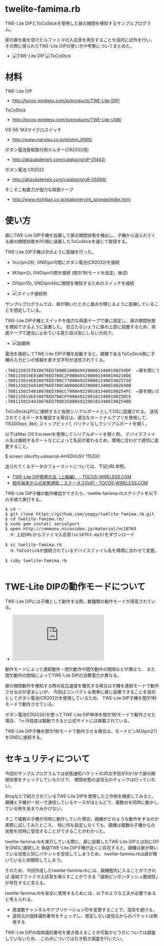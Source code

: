 twelite-famima.rb
====
TWE-Lite DIPとToCoStickを使用した扉の開閉を検知するサンプルプログラム。

家の扉を扉を空けたらファミマの入店音を再生することを目的に試作を行い、
その際に得られたTWE-Lite DIPの使い方や考察についてまとめた。

* ![TWE-Lite DIP](http://tocos-wireless.com/assets/TWE-Lite-DIP-match.jpg) ![ToCoStick](http://tocos-wireless.com/jp/products/TWE-Lite-USB/IMG_0909.jpg)

材料
====

TWE-Lite DIP
* http://tocos-wireless.com/jp/products/TWE-Lite-DIP/

ToCoStick
* http://tocos-wireless.com/jp/products/TWE-Lite-USB/

VX-56-1A3マイクロスイッチ
* http://www.marutsu.co.jp/shohin_9568/

ボタン電池基板取付用ホルダー(CR2032用)
* http://akizukidenshi.com/catalog/g/gP-01443/

ボタン電池 CR2032
* http://akizukidenshi.com/catalog/g/gB-05694/

そこそこ粘着力が強力な両面テープ
* http://www.nichiban.co.jp/stationery/nt_sponge/index.html

使い方
====
扉にTWE-Lite DIP子機を設置して扉の開閉状態を検出し、子機から送られてくる扉の開閉状態をPC側に装着したToCoStickを通じて取得する。

TWE-Lite DIP子機は次のように配線を行った。
  * Vcc(pin28), GND(pin1)間にボタン電池(CR2032)を接続
  * M3(pin2), GND(pin1)間を接続 (間欠1秒モードを設定。後述)
  * DI1(pin15), GND(pin14)に開閉を検知するためのスイッチを接続

  * ![スイッチ接続例](https://farm4.staticflickr.com/3902/14618385336_f7f2065685_n.jpg) 

サンプルプログラムでは、扉が開いたときに接点が閉じるように配線していることを想定している。

TWE-Lite DIP子機とスイッチを強力な両面テープで扉に固定し、扉の開閉状態を検知できるように設置した。
目立たないように扉の上部に設置するため、両面テープで適当に止めている見た目は気にしない方向で。

* ![設置例](https://farm4.staticflickr.com/3840/14641373855_8eee119a91_n.jpg) 

電池を接続してTWE-Lite DIP子機を起動すると、親機であるToCoStick側に子機の入力ピンの情報を表す文字列が送信されてくる。

<pre>
:7881150157810076ED780BE1000A942900013408190254DF  ←扉を閉じているとき
:788115014E810076ED780C2F000A932900013408190210DE
:788115014E810076ED780C77000A93290001330819025750
:788115015A810076ED780CAD000A93290001340819026400
:7881150154810076ED780CC7000A922901013408190254FC  ←扉を開いたとき
:788115014E810076ED780CFF000A922901013408190250CE
:7881150154810076ED780D35000A9229010134081902548D
</pre>

ToCoStickはPCに接続すると仮想シリアルポートとしてOSに認識される。
送信されてくるデータを確認する場合は、適当なターミナルアプリを使用して、
115200bps, 8bit, ストップビット1, パリティなしでシリアルポートを開く。

以下はMac OSでscreenを使用してシリアルポートを開く例。
デバイスファイル名は接続するポートなどによって名前が変わるため、環境に合わせて適切に変更すること。

  $ screen /dev/tty.usbserial-AHXDVUSV 115200

送られてくるデータのフォーマットについては、下記URL参照。

* [TWE-Lite DIP使用方法（上級編） - TOCOS-WIRELESS.COM](http://tocos-wireless.com/jp/products/TWE-Lite-DIP/TWE-Lite-DIP-step3.html)
* [相手端末からの状態通知：ステータス0x81 - TOCOS-WIRELESS.COM](http://tocos-wireless.com/jp/products/TWE-Lite-DIP/TWE-Lite-DIP-step3-81.html)

TWE-Lite DIP子機の動作確認ができたら、twelite-famima.rbスクリプトを以下の手順で実行する。

<pre>
$ cd ~
$ git clone https://github.com/yoggy/twelite-famima.rb.git
$ cd twelite-famima.rb/
$ sudo gem install serialport
$ open http://commons.nicovideo.jp/material/nc18763
  ※ 上記URLからファミマ入店音(nc18763.mp3)をダウンロード

$ vi twelite-famima.rb
  ※ ToCoStickが接続されているデバイスファイル名を環境に合わせて変更。

$ ruby twelite-famima.rb

</pre>

TWE-Lite DIPの動作モードについて
====
TWE-Lite DIPには子機として動作する際、数種類の動作モードが用意されている。

* ![TWE-Lite DIP使用方法（中級編） - TOCOS-WIRELESS.COM](http://tocos-wireless.com/jp/products/TWE-Lite-DIP/TWE-Lite-DIP-step2.html)

動作モードによって連続動作・間欠動作や間欠動作の間隔などが異なり、
また間欠動作の間隔によってTWE-Lite DIPの消費電力が異なる。

扉の開閉動作を検知する際の反応速度を優先する場合は子機を連続モードで動作させるのが望ましいが、
今回はコンパクト＆簡単に扉に設置できることを目的としてボタン電池(CR2032)を使用しているため、
TWE-Lite DIP子機を間欠1秒モードで動作させている。

ボタン電池(CR2032)を使ってTWE-Lite DIP単体を間欠1秒モードで動作させた場合、
1ヶ月程度は駆動できると公式サイトには掲載されている。

TWE-Lite DIP子機を間欠1秒モードで動作させる場合は、モードピンM3(pin27)をGNDに接続する。

セキュリティについて
====
今回のサンプルプログラムでは状態通知パケットの35文字目が0か1かで扉の開閉状態をチェックしているだけで、
開閉状態の送信元のチェックは行っていない。

Blogなどで紹介されているTWE-Lite DIPを使用した工作例を検索してみると、
親機と子機が一対一で通信しているケースがほとんどで、複数台を同時に動かしている例をあまりみかけない。

そこで複数の子機が同時に動作していた場合、親機がどのような動作をするのが実際に試してみたところ、
特に何も設定しなくても、親機は複数の子機からの状態を同時に受信することができることがわかった。

twelite-famima.rbを実行している際に、扉に設置したTWE-Lite DIPとは別にDI1をGNDに接続した
偽装TWE-Lite DIP子機が近くに存在すると、親機は扉が開いている状態と同じパケットを受信してしまうため、
twelite-famima.rbは扉が開いていると誤検知してしまう。

そのため、今回作成したtwelite-famima.rbには、親機圏内に入ることができれば
遠隔でファミマ入店音を鳴らすことができる「遠隔ピンポンダッシュ脆弱性」が存在すると言える。

twelite-famima.rbを安全に使用するためには、以下のような工夫が必要であると考えられる。

* 周波数チャンネルやアプリケーションIDを変更することで、混信を避ける。
* 送信元の個体識別番号をチェックし、想定しない送信元からのパケットは無視する

TWE-Lite DIPの個体識別番号を書き換えることが可能かどうかについては調査していないため、
この点については引き続き調査を行いたい。
